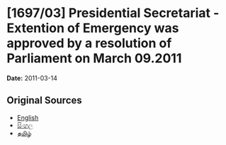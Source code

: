 # [1697/03] Presidential Secretariat - Extention of Emergency was approved by a resolution of Parliament on March 09.2011

**Date:** 2011-03-14

## Original Sources

- [English](https://documents.gov.lk/view/extra-gazettes/2011/3/1697-03_E.pdf)
- [සිංහල](https://documents.gov.lk/view/extra-gazettes/2011/3/1697-03_S.pdf)
- [தமிழ்](https://documents.gov.lk/view/extra-gazettes/2011/3/1697-03_T.pdf)
